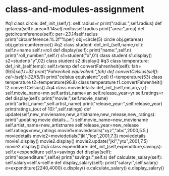 # class-and-modules-assignment
#q1
class circle:
 def_init_(self,r):
 self.radius=r
 print("radius:",self.radius)
 def getarea(self):
 area=3.14*self.radius*self.radius
 print("area:",area)
 def getcircumference(self):
 per=2*3.14*self.radius
 print("circumference:%.2f"%per)
 obj=circle(5)
 circle
 obj.getarea()
 obj.getcircumference()
 #q2
 class student:
 def_init_(self,name,roll):
 self.n=name
 self.r=roll
 def display(self):
 print("name:",self.n)
 print("roll_number:",self.r)
 s1=student("x",01)
 class student
 s1.display()
 s2=student("y",02)
 class student
 s2.display()
 #q3
 class temperature:
 def_init_(self,temp):
 self.t=temp
 def convertFahrenheit(self):
 fah=(9/5)*self.t+32
 print("Fahrenheit equivalent:",fah)
 def convertCelsius(self):
 cel=(self.t-32)*(5/9)
 print("celsius equivalent:",cel)
 t1=temperature(53)
 class temperature
 t2=temperature(96.8)
 class temperature
 t1.convertFahrenheit()
 t2.convertCelsius()
 #q4
 class moviedetails:
 def_init_(self,mn,an,yr,r):
 self.movie_name=mn
 self.artist_name=an
 self.release_year=yr
 self.ratings=r
 def display(self):
 print("movie:",self.movie_name)
 print("artist_name:",self.artist_name)
 print("release_year:",self.release_year)
 print(ratings_(out of 10):",self.ratings)
 def update(self,new_moviename,new_artistname,new_release,new_ratings):
 print("updating movie details....")
 self.movie_name=new_moviename
 self.artist_name=new_artistname
 self.release_year=new_release
 self.ratings=new_ratings
 movie1=moviedetails("xyz","abc",2000,5.5,)
 moviedetails
 movie2=moviedetials("jkl","iop",2001,7.3)
 moviedetails
 movie1.display()
 movie2.display()
 movie2.update("jkl","ytu",2001,7.5)
 movie2.display()
 #q5
 class expenditure:
 def_init_(self,expenditure,savings):
 self.e=expenditure
 self.s=savings
 def display(self):
 print("expenditure:",self.e)
 print("savings:",self.s)
 def calculate_salary(self):
 self.salary=self.s-self.e
 def display_salary(self):
 print("salary:",self.salary)
 e=expenditure(2240,4000)
 e.display()
 e.calculate_salary()
 e.display_salary()
